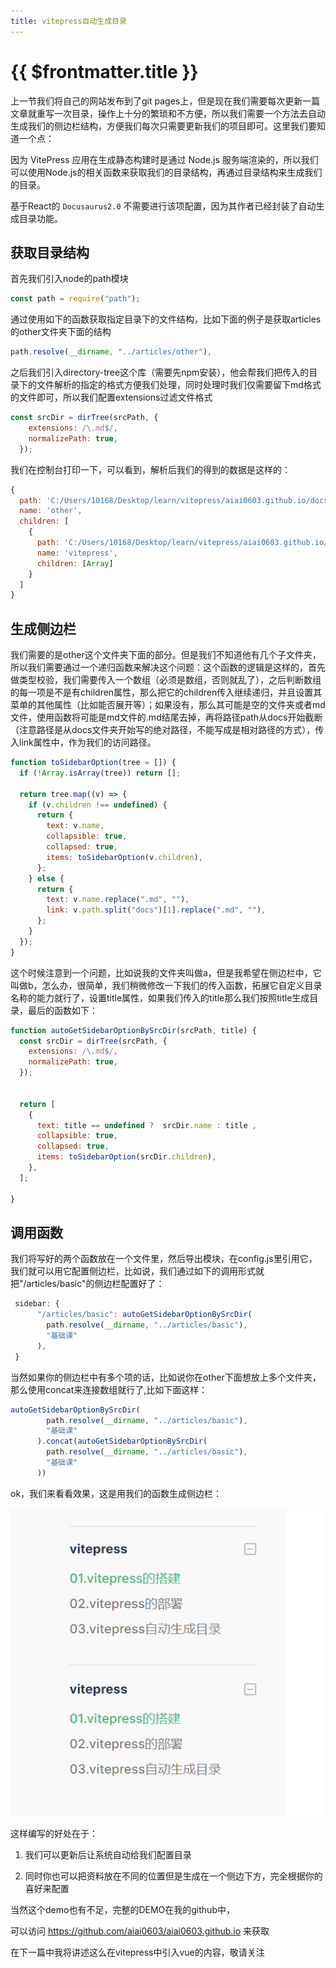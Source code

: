 ```yaml
---
title: vitepress自动生成目录
---
```


# {{ $frontmatter.title }}

上一节我们将自己的网站发布到了git pages上，但是现在我们需要每次更新一篇文章就重写一次目录，操作上十分的繁琐和不方便，所以我们需要一个方法去自动生成我们的侧边栏结构，方便我们每次只需要更新我们的项目即可。这里我们要知道一个点：

因为 VitePress 应用在生成静态构建时是通过 Node.js 服务端渲染的，所以我们可以使用Node.js的相关函数来获取我们的目录结构，再通过目录结构来生成我们的目录。

基于React的 `Docusaurus2.0` 不需要进行该项配置，因为其作者已经封装了自动生成目录功能。

## 获取目录结构

首先我们引入node的path模块

```js
const path = require("path");
```

通过使用如下的函数获取指定目录下的文件结构，比如下面的例子是获取articles的other文件夹下面的结构

```js
path.resolve(__dirname, "../articles/other"),
```

之后我们引入directory-tree这个库（需要先npm安装），他会帮我们把传入的目录下的文件解析的指定的格式方便我们处理，同时处理时我们仅需要留下md格式的文件即可，所以我们配置extensions过滤文件格式

```js
const srcDir = dirTree(srcPath, {
    extensions: /\.md$/,
    normalizePath: true,
  });
```

我们在控制台打印一下，可以看到，解析后我们的得到的数据是这样的：

```js
{
  path: 'C:/Users/10168/Desktop/learn/vitepress/aiai0603.github.io/docs/articles/other',
  name: 'other',
  children: [
    {
      path: 'C:/Users/10168/Desktop/learn/vitepress/aiai0603.github.io/docs/articles/other/vitepress',
      name: 'vitepress',
      children: [Array]
    }
  ]
}
```

## 生成侧边栏

我们需要的是other这个文件夹下面的部分。但是我们不知道他有几个子文件夹，所以我们需要通过一个递归函数来解决这个问题：这个函数的逻辑是这样的，首先做类型校验，我们需要传入一个数组（必须是数组，否则就乱了），之后判断数组的每一项是不是有children属性，那么把它的children传入继续递归，并且设置其菜单的其他属性（比如能否展开等）；如果没有，那么其可能是空的文件夹或者md文件，使用函数将可能是md文件的.md结尾去掉，再将路径path从docs开始截断（注意路径是从docs文件夹开始写的绝对路径，不能写成是相对路径的方式），传入link属性中，作为我们的访问路径。

```js
function toSidebarOption(tree = []) {
  if (!Array.isArray(tree)) return [];

  return tree.map((v) => {
    if (v.children !== undefined) {
      return {
        text: v.name,
        collapsible: true,
        collapsed: true,
        items: toSidebarOption(v.children),
      };
    } else {
      return {
        text: v.name.replace(".md", ""),
        link: v.path.split("docs")[1].replace(".md", ""),
      };
    }
  });
}
```

这个时候注意到一个问题，比如说我的文件夹叫做a，但是我希望在侧边栏中，它叫做b，怎么办，很简单，我们稍微修改一下我们的传入函数，拓展它自定义目录名称的能力就行了，设置title属性，如果我们传入的title那么我们按照title生成目录，最后的函数如下：

```js
function autoGetSidebarOptionBySrcDir(srcPath, title) {
  const srcDir = dirTree(srcPath, {
    extensions: /\.md$/,
    normalizePath: true,
  });


  return [
    {
      text: title == undefined ?  srcDir.name : title ,
      collapsible: true,
      collapsed: true,
      items: toSidebarOption(srcDir.children),
    },
  ];

}

```

## 调用函数

我们将写好的两个函数放在一个文件里，然后导出模块，在config.js里引用它，我们就可以用它配置侧边栏，比如说，我们通过如下的调用形式就把"/articles/basic"的侧边栏配置好了：

```js
 sidebar: {
      "/articles/basic": autoGetSidebarOptionBySrcDir(
        path.resolve(__dirname, "../articles/basic"),
        "基础课"
      ),
 }
```

当然如果你的侧边栏中有多个项的话，比如说你在other下面想放上多个文件夹，那么使用concat来连接数组就行了,比如下面这样：

```js
autoGetSidebarOptionBySrcDir(
        path.resolve(__dirname, "../articles/basic"),
        "基础课"
      ).concat(autoGetSidebarOptionBySrcDir(
        path.resolve(__dirname, "../articles/basic"),
        "基础课"
      ))
```

ok，我们来看看效果，这是用我们的函数生成侧边栏：

![image-20221106204732992](/image-20221106204732992.png)

这样编写的好处在于：

1. 我们可以更新后让系统自动给我们配置目录

2. 同时你也可以把资料放在不同的位置但是生成在一个侧边下方，完全根据你的喜好来配置

当然这个demo也有不足，完整的DEMO在我的github中，

可以访问 https://github.com/aiai0603/aiai0603.github.io 来获取

在下一篇中我将讲述这么在vitepress中引入vue的内容，敬请关注